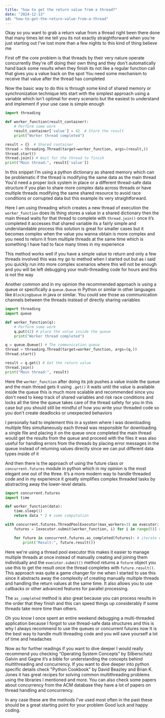 ```yaml
---
title: "how to get the return value from a thread?"
date: "2024-12-13"
id: "how-to-get-the-return-value-from-a-thread"
---
```


Okay so you want to grab a return value from a thread right been there done that many times let me tell you its not exactly straightforward when you're just starting out I've lost more than a few nights to this kind of thing believe me

First off the core problem is that threads by their very nature operate concurrently they're off doing their own thing and they don't automatically hand back some results when they finish its not like a regular function call that gives you a value back on the spot You need some mechanism to receive that value after the thread has completed

Now the basic way to do this is through some kind of shared memory or synchronization technique lets start with the simplest approach using a variable which isn't optimal for every scenario but the easiest to understand and implement if your use case is simple enough

```python
import threading

def worker_function(result_container):
    # Perform some work
    result_container['value'] = 42  # Store the result
    print("Worker thread completed")

result = {}  # Shared container
thread = threading.Thread(target=worker_function, args=(result,))
thread.start()
thread.join() # Wait for the thread to finish
print("Main thread:", result['value'])
```

In this snippet I’m using a python dictionary as shared memory which can be problematic if the thread is modifying the same data as the main thread You'd need a proper lock system in place or a different thread-safe data structure if you plan to share more complex data across threads or have multiple threads modifying the same shared resource to avoid race conditions or corrupted data but this example its very straightforward.

Here I am using threading which creates a new thread of execution the `worker_function` does its thing stores a value in a shared dictionary then the main thread waits for that thread to complete with `thread.join()` once it’s completed it accesses that shared variable its a fairly simple and understandable process this solution is great for smaller cases but it becomes complex when the value you wanna obtain is more complex and you need to return it from multiple threads at the same time which is something I have had to face many times in my experience

This method works well if you have a simple value to return and only a few threads involved this was my go to method when I started out but as i said you quickly run into more complex scenarios where this will not be enough and you will be left debugging your multi-threading code for hours and this is not the way

Another common and in my opinion the recommended approach is using a queue or specifically a `queue.Queue` in Python or similar in other languages like `BlockingQueue` in java or similar. You could see those as communication channels between the threads instead of directly sharing variables

```python
import threading
import queue

def worker_function(q):
    # Perform some work
    q.put(42) # place the value inside the queue
    print("Worker thread completed")

q = queue.Queue() # The communication queue
thread = threading.Thread(target=worker_function, args=(q,))
thread.start()

result = q.get() # Get the return value
thread.join()
print("Main thread:", result)
```

Here the `worker_function` after doing its job pushes a value inside the queue and the main thread gets it using `.get()` it waits until the value is available inside the queue this is much more scalable and recommended since you don't need to keep track of shared variables and risk race conditions and locks all the time the queue takes care of the thread safety for you in this case but you should still be mindful of how you write your threaded code so you don't create deadlocks or unexpected behaviors

I personally had to implement this in a system where I was downloading multiple files simultaneously each thread was responsible for downloading a single file and placing it on the queue once completed the main thread would get the results from the queue and proceed with the files it was also useful for handling errors from the threads by placing error messages in the queue instead of returning values directly since we can put different data types inside of it

And then there is the approach of using the future class or `concurrent.futures` module in python which in my opinion is the most elegant one out of the three. It’s a more modern way to handle threaded code and in my experience it greatly simplifies complex threaded tasks by abstracting away the lower-level details.

```python
import concurrent.futures
import time

def worker_function(data):
    time.sleep(1)
    return data * 2 # some computation

with concurrent.futures.ThreadPoolExecutor(max_workers=3) as executor: # Create the thread pool
    futures = [executor.submit(worker_function, i) for i in range(5)] # submit the jobs

    for future in concurrent.futures.as_completed(futures): # iterate when results are available
        print("Result:", future.result())
```
Here we're using a thread pool executor this makes it easier to manage multiple threads at once instead of manually creating and joining them individually and the `executor.submit()` method returns a `future` object you use this to get the result once the thread completes with `future.result()`. This approach was quite a game changer for me when I started to use this since it abstracts away the complexity of creating manually multiple threads and handling the return values at the same time. It also allows you to use callbacks or other advanced features for parallel processing.

The `as_completed` method is also great because you can process results in the order that they finish and this can speed things up considerably if some threads take more time than others.

Oh you know I once spent an entire weekend debugging a multi-threaded application because I forgot to use thread-safe data structures and this is why I always recommend to use the queues or concurrent futures now It is the best way to handle multi threading code and you will save yourself a lot of time and headaches

Now as for further readings if you want to dive deeper I would really recommend you checking “Operating System Concepts” by Silberschatz Galvin and Gagne it’s a bible for understanding the concepts behind multithreading and concurrency. If you want to dive deeper into python specific details check "Python Cookbook" by David Beazley and Brian K. Jones it has great recipes for solving common multithreading problems using the libraries I mentioned and more. You can also check some papers about concurrency from the ACM database they have a lot of papers on thread handling and concurrency.

In any case these are the methods I've used most often in the past these should be a great starting point for your problem Good luck and happy coding.
